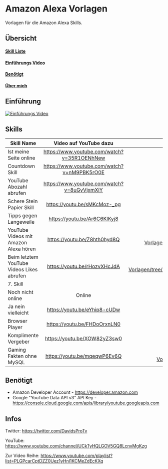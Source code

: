 # Amazon Alexa Vorlagen
Vorlagen für die Amazon Alexa Skills.

## Übersicht
#### [Skill Liste](#skills)
#### [Einführungs Video](#einführung)
#### [Benötigt](#benötigt)
#### [Über mich](#infos)

## Einführung

[![Einführungs Video](http://img.youtube.com/vi/g-8rHhtY2I4/0.jpg)](http://www.youtube.com/watch?v=g-8rHhtY2I4 "Einführungs Video | Alexa Skill Vorlagen")

## Skills

| Skill Name | Video auf YouTube dazu | Link zur Datei | Upload |
| ------------- | :-------------: | :-------------: | -----: |
| Ist meine Seite online | https://www.youtube.com/watch?v=35R1OENhNew | https://github.com/DavidsProTv/Amazon-Alexa-Vorlagen/tree/master/Ist%20meine%20Seite%20online | Online |
| Countdown Skill | https://www.youtube.com/watch?v=nM9PBK5rO0E | https://github.com/DavidsProTv/Amazon-Alexa-Vorlagen/tree/master/Countdown%20Skill | Online |
| YouTube Abozahl abrufen | https://www.youtube.com/watch?v=8uGyVjxmXiY | https://github.com/DavidsProTv/Amazon-Alexa-Vorlagen/tree/master/YouTube%20Abozahl%20abrufen | Online |
| Schere Stein Papier Skill | https://youtu.be/sMKcMoz-_pg | https://github.com/DavidsProTv/Amazon-Alexa-Vorlagen/tree/master/Schere%20Stein%20Papier | Online |
| Tipps gegen Langeweile | https://youtu.be/Ar6C6KlKyj8 | https://github.com/DavidsProTv/Amazon-Alexa-Vorlagen/tree/master/Tipps%20gegen%20Langeweile | Online |
| YouTube Videos mit Amazon Alexa hören | https://youtu.be/Z8hth0hyd8Q | https://github.com/DavidsProTv/Amazon-Alexa-Vorlagen/tree/master/YouTube%20Videos%20mit%20Amazon%20Alexa | Online |
| Beim letztem YouTube Videos Likes abrufen | https://youtu.be/rHozvXHcJdA | https://github.com/DavidsProTv/Amazon-Alexa-Vorlagen/tree/master/Beim%20letztem%20YouTube%20Videos%20Likes%20abrufen | Online |
| 7. Skill | | Beim letztem YouTube Videos Likes abrufen | https://youtu.be/rHozvXHcJdA | https://github.com/DavidsProTv/Amazon-Alexa-Vorlagen/tree/master/Beim%20letztem%20YouTube%20Videos%20Likes%20abrufen | Online |
 | Noch nicht online | Online |
| Ja nein vielleicht | https://youtu.be/eYhip8-cUDw | https://github.com/DavidsProTv/Amazon-Alexa-Vorlagen/tree/master/Ja%20nein%20vielleicht | Online |
| Browser Player | https://youtu.be/FHDoOrxnLN0 | https://github.com/DavidsProTv/Amazon-Alexa-Vorlagen/tree/master/Browser%20Player | Online |
| Komplimente Vergeber | https://youtu.be/XOW82yZ3sw0 | https://github.com/DavidsProTv/Amazon-Alexa-Vorlagen/tree/master/Komplimente%20Vergeber | Online |
| Gaming Fakten ohne MySQL | https://youtu.be/mqeqwP6Ev6Q | https://github.com/DavidsProTv/Amazon-Alexa-Vorlagen/tree/master/Gaming%20Fakten%20ohne%20MySQL | Online |

## Benötigt

* Amazon Developer Account - https://developer.amazon.com
* Google "YouTube Data API v3" API Key - https://console.cloud.google.com/apis/library/youtube.googleapis.com

## Infos

Twitter: https://twitter.com/DavidsProTv

YouTube: https://www.youtube.com/channel/UCkTyHQLGOV5GQ8LcnvMgKzg

Zur Video Reihe: https://www.youtube.com/playlist?list=PLGPcarCptDZZ0Uez1yHnl1KCMeZdEcKXq
